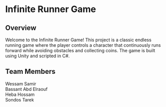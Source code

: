 # Infinite Runner Game
## Overview
Welcome to the Infinite Runner Game! This project is a classic endless running game where the player controls a character that continuously runs forward while avoiding obstacles and collecting coins. The game is built using Unity and scripted in C#. 
## Team Members
Wessam Samir    
Bassant Abd Elraouf      
Heba Hossam     
Sondos Tarek   
